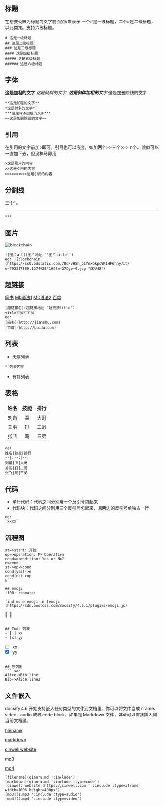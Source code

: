 ## 标题
在想要设置为标题的文字前面加#来表示
一个#是一级标题，二个#是二级标题，以此类推。支持六级标题。
```
# 这是一级标题
## 这是二级标题
### 这是三级标题
#### 这是四级标题
##### 这是五级标题
###### 这是六级标题
```

## 字体
**这是加粗的文字**
*这是倾斜的文字*`
***这是斜体加粗的文字***
~~这是加删除线的文字~~
```
**这是加粗的文字**
*这是倾斜的文字*`
***这是斜体加粗的文字***
~~这是加删除线的文字~~
```

## 引用
在引用的文字前加>即可。引用也可以嵌套，如加两个>>三个>>>
n个...
貌似可以一直加下去，但没神马卵用
```
>这是引用的内容
>>这是引用的内容
>>>>>>>>>>这是引用的内容
```

## 分割线
三个*。
***
```
***
```

## 图片
![blockchain](https://ss0.bdstatic.com/70cFvHSh_Q1YnxGkpoWK1HF6hhy/it/u=702257389,1274025419&fm=27&gp=0.jpg "区块链")
```
![图片alt](图片地址 ''图片title'')
eg: ![blockchain](https://ss0.bdstatic.com/70cFvHSh_Q1YnxGkpoWK1HF6hhy/it/
u=702257389,1274025419&fm=27&gp=0.jpg "区块链")
```

## 超链接
[简书](http://jianshu.com)
[MD语法1](https://www.jianshu.com/p/191d1e21f7ed)
[MD语法2](https://blog.csdn.net/u014061630/article/details/81359144)
[百度](http://baidu.com)
```
[超链接名](超链接地址 "超链接title")
title可加可不加
eg:
[简书](http://jianshu.com)
[百度](http://baidu.com)
```

## 列表
* 无序列表

```
* 列表内容
```
* 有序列表

## 表格
姓名|技能|排行
--|:--:|--:
刘备|哭|大哥
关羽|打|二哥
张飞|骂|三弟

```
eg:
姓名|技能|排行
--|:--:|--:
刘备|哭|大哥
关羽|打|二哥
张飞|骂|三弟
```

## 代码

* 单行代码：代码之间分别用一个反引号包起来
* 代码块：代码之间分别用三个反引号包起来，且两边的反引号单独占一行
```
eg:
`xxxx`
```

## 流程图
``` flow
st=>start: 开始
op=>operation: My Operation
cond=>condition: Yes or No?
e=>end
st->op->cond
cond(yes)->e
cond(no)->op
&```

## emoji
:100: :tomato:

find more emoji in [emoji](https://cdn.bootcss.com/docsify/4.9.1/plugins/emoji.js)
```
:100: :tomato:
```

## Todo 列表
- [ ] xx
- [x] yy
```
 - [ ] xx
 - [x] yy
```

## 序列图
``` seq
Alice->Bib:line
Bib->Alice:line2
```

## 文件嵌入
docsify 4.6 开始支持嵌入任何类型的文件到文档里。你可以将文件当成 iframe、video、audio 或者 code block，如果是 Markdown 文件，甚至可以直接插入到当前文档里。

[filename](qianru.md ':include')

[markdown](qianru.md ':include :type=code')

[cinwell website](https://cinwell.com ' :include :type=iframe width=100% height=400px')

[mp3](2.mp4 ':include :type=audio')

[mp4](2.mp4 ':include :type=video')


```
[filename](qianru.md ':include')
[markdown](qianru.md ':include :type=code')
[cinwell website](https://cinwell.com ' :include :type=iframe width=100% height=400px')
[mp3](1.mp3 ':include :type=audio')
[mp4](2.mp4 ':include :type=video')


```